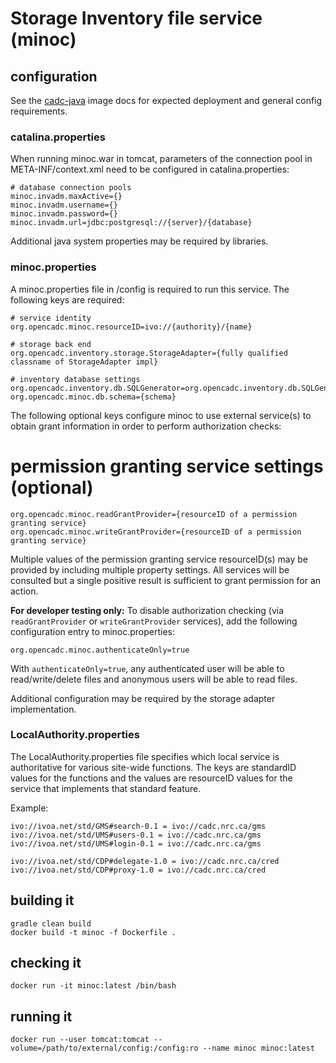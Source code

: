# Storage Inventory file service (minoc)

## configuration
See the [cadc-java](https://github.com/opencadc/docker-base/tree/master/cadc-java) image docs 
for expected deployment and general config requirements.

### catalina.properties
When running minoc.war in tomcat, parameters of the connection pool in META-INF/context.xml need
to be configured in catalina.properties:
```
# database connection pools
minoc.invadm.maxActive={}
minoc.invadm.username={}
minoc.invadm.password={}
minoc.invadm.url=jdbc:postgresql://{server}/{database}
```
Additional java system properties may be required by libraries.

### minoc.properties
A minoc.properties file in /config is required to run this service.  The following keys are required:
```
# service identity
org.opencadc.minoc.resourceID=ivo://{authority}/{name}

# storage back end
org.opencadc.inventory.storage.StorageAdapter={fully qualified classname of StorageAdapter impl}

# inventory database settings
org.opencadc.inventory.db.SQLGenerator=org.opencadc.inventory.db.SQLGenerator
org.opencadc.minoc.db.schema={schema}
```
The following optional keys configure minoc to use external service(s) to obtain grant information in order
to perform authorization checks:
# permission granting service settings (optional)
```
org.opencadc.minoc.readGrantProvider={resourceID of a permission granting service}
org.opencadc.minoc.writeGrantProvider={resourceID of a permission granting service}
```
Multiple values of the permission granting service resourceID(s) may be provided by including multiple property 
settings. All services will be consulted but a single positive result is sufficient to grant permission for an 
action.

**For developer testing only:** To disable authorization checking (via `readGrantProvider` or `writeGrantProvider`
services), add the following configuration entry to minoc.properties:
```
org.opencadc.minoc.authenticateOnly=true
```
With `authenticateOnly=true`, any authenticated user will be able to read/write/delete files and anonymous users
will be able to read files.

Additional configuration may be required by the storage adapter implementation.

### LocalAuthority.properties
The LocalAuthority.properties file specifies which local service is authoritative for various site-wide functions. The keys
are standardID values for the functions and the values are resourceID values for the service that implements that standard 
feature.

Example:
```
ivo://ivoa.net/std/GMS#search-0.1 = ivo://cadc.nrc.ca/gms           
ivo://ivoa.net/std/UMS#users-0.1 = ivo://cadc.nrc.ca/gms    
ivo://ivoa.net/std/UMS#login-0.1 = ivo://cadc.nrc.ca/gms           

ivo://ivoa.net/std/CDP#delegate-1.0 = ivo://cadc.nrc.ca/cred
ivo://ivoa.net/std/CDP#proxy-1.0 = ivo://cadc.nrc.ca/cred
```

## building it
```
gradle clean build
docker build -t minoc -f Dockerfile .
```

## checking it
```
docker run -it minoc:latest /bin/bash
```

## running it
```
docker run --user tomcat:tomcat --volume=/path/to/external/config:/config:ro --name minoc minoc:latest
```


